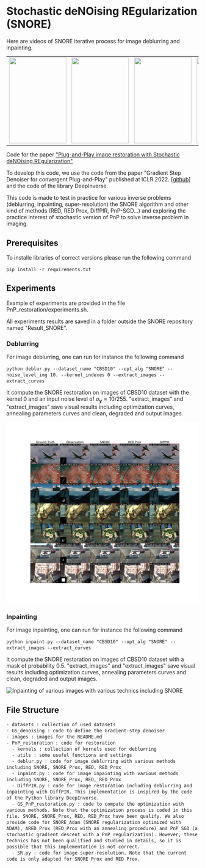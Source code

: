 # Stochastic deNOising REgularization (SNORE)

Here are videos of SNORE iterative process for image deblurring and inpainting.
<table>
  <tr>
    <td><img src="https://github.com/Marien-RENAUD/SNORE/blob/main/images/img_0_samples_video_deb.gif" width="150" height="225" loop=infinite/></td>
    <td><img src="https://github.com/Marien-RENAUD/SNORE/blob/main/images/img_1_samples_video_deb.gif" width="150" height="225" loop=infinite/></td>
    <td><img src="https://github.com/Marien-RENAUD/SNORE/blob/main/images/img_0_samples_video_imp.gif" width="150" height="225" loop=infinite/></td>
    <td><img src="https://github.com/Marien-RENAUD/SNORE/blob/main/images/img_1_samples_video_imp.gif" width="150" height="225" loop=infinite/></td>
  </tr>
</table>



Code for the paper ["Plug-and-Play image restoration with Stochastic deNOising REgularization"](https://arxiv.org/abs/2402.01779)

To develop this code, we use the code from the paper "Gradient Step Denoiser for convergent Plug-and-Play" published at ICLR 2022. [[github](https://github.com/samuro95/GSPnP)] and the code of the library DeepInverse.

This code is made to test in practice for various inverse problems (deblurring, inpainting, super-resolution) the SNORE algorithm and other kind of methods (RED, RED Prox, DiffPIR, PnP-SGD...) and exploring the practice interest of stochastic version of PnP to solve inverse problem in imaging.

## Prerequisites

To installe libraries of correct versions please run the following command
```
pip install -r requirements.txt
```

## Experiments

Example of experiments are provided in the file PnP_restoration/experiments.sh.

All experiments results are saved in a folder outside the SNORE repository named "Result_SNORE".

### Deblurring

For image deblurring, one can run for instance the following command
```
python deblur.py --dataset_name "CBSD10" --opt_alg "SNORE" --noise_level_img 10. --kernel_indexes 0 --extract_images --extract_curves
```
It compute the SNORE restoration on images of CBSD10 dataset with the kernel 0 and an input noise level of $\sigma_{\mathbf{y}} = 10/255$. "extract_images" and "extract_images" save visual results including optimization curves, annealing parameters curves and clean, degraded and output images.

![Deblurring of various images with various technics including SNORE](images/set_of_results_deblurring.png)


### Inpainting

For image inpainting, one can run for instance the following command
```
python inpaint.py --dataset_name "CBSD10" --opt_alg "SNORE" --extract_images --extract_curves
```
It compute the SNORE restoration on images of CBSD10 dataset with a mask of probability 0.5. "extract_images" and "extract_images" save visual results including optimization curves, annealing parameters curves and clean, degraded and output images.

![Inpainting of various images with various technics including SNORE](images/set_of_results_inpainting.png)

## File Structure
```
- datasets : collection of used datasets
- GS_denoising : code to define the Gradient-step denoiser
- images : images for the README.md
- PnP_restoration : code for restoration
  - kernels : collection of kernels used for deblurring
  - utils : some useful functions and settings
  - deblur.py : code for image deblurring with various methods including SNORE, SNORE_Prox, RED, RED_Prox
  - inpaint.py : code for image inpainting with various methods including SNORE, SNORE_Prox, RED, RED_Prox
  - DiffPIR.py : code for image restoration including deblurring and inpainting with DiffPIR. This implementation is inspired by the code of the Python library DeepInverse.
  - GS_PnP_restoration.py : code to compute the optimization with various methods. Note that the optimization process is coded in this file. SNORE, SNORE_Prox, RED, RED_Prox have been qualify. We also provide code for SNORE_Adam (SNORE regularization optimized with ADAM), ARED_Prox (RED_Prox with an annealing procedure) and PnP_SGD (a stochastic gradient descent with a PnP regularization). However, these technics has not been qualified and studied in details, so it is possible that this implementation is not correct.
  - SR.py : code for image super-resolution. Note that the current code is only adapted for SNORE Prox and RED Prox.
```

